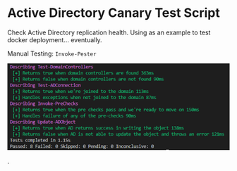 # Active Directory Canary Test Script

Check Active Directory replication health. 
Using as an example to test docker deployment... eventually. 

Manual Testing:
`Invoke-Pester`

![tests](tests.PNG)

.